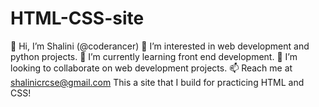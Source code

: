 # HTML-CSS-site
👋 Hi, I’m Shalini (@coderancer)
👀 I’m interested in web development and python projects.
🌱 I’m currently learning front end development.
💞️ I’m looking to collaborate on web development projects.
📫 Reach me at shalinicrcse@gmail.com
This a site that I build for practicing HTML and CSS!
